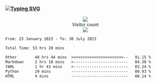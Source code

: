 ### <a href="https://git.io/typing-svg"><img src="https://readme-typing-svg.herokuapp.com?font=Fira+Code&pause=1000&width=435&lines=+Hi+%F0%9F%91%8B+There+is+Chenghow" alt="Typing SVG" /></a>
<p align="center"> 
  <img src="https://github-readme-stats.vercel.app/api?username=chenghow&show_icons=true"><br>
  Visitor count<br>
  <img src="https://profile-counter.glitch.me/chenghow/count.svg">
</p>

<!--START_SECTION:waka-->

```txt
From: 23 January 2023 - To: 30 July 2023

Total Time: 53 hrs 28 mins

Other        48 hrs 44 mins  >>>>>>>>>>>>>>>>>>>>>>>--   91.15 %
Markdown     2 hrs 18 mins   >------------------------   04.30 %
YAML         1 hr 43 mins    >------------------------   03.24 %
Python       29 mins         -------------------------   00.93 %
HTML         4 mins          -------------------------   00.14 %
```

<!--END_SECTION:waka-->
